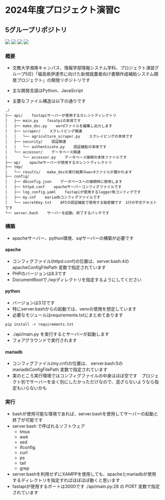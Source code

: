 # 2024年度プロジェクト演習C
## 5グループリポジトリ
<!-- <img src="https://img.shields.io/badge/any_text-you_like-blue" title="test"><br> -->
<img src="https://img.shields.io/badge/PHP_8.3-ccc?logo=php&style=flat">
<img src="https://img.shields.io/badge/Python_3.12-F9DC3E?logo=python&style=flat">
<img src="https://img.shields.io/badge/Apache_2.4-D22128?logo=apache&style=flat">
<img src="https://img.shields.io/badge/FastAPI_0.115.3-009688?logo=FastAPI&style=flat&logoColor=FFFFFF">
<!-- <img src="https://img.shields.io/badge/jQuery_3.7-0769AD.svg?logo=jquery&style=flat"> -->

<!-- ![エビフライトライアングル](http://i.imgur.com/Jjwsc.jpg "サンプル") -->
### 概要
- 文教大学湘南キャンパス、情報学部情報システム学科、プロジェクト演習グループ5(E)「福島県伊達市に向けた新規就農者向け書類作成補助システム開発プロジェクト」の開発リポジトリです
- 主な開発言語はPython、JavaScript

- 主要なファイル構造は以下の通りです
```
./
├── api/    fastapiサーバーが使用するカレントディレクトリ
│   ├── main.py    fasatpiの本体です
│   ├── make_doc.py    wordファイルを編集し出力します
│   ├── scraper/    スクレイピング関連
│   │   └── agriculture_scraper.py    スクレイピングの本体です
│   ├── security/    認証関連
│   │   └── authenticate.py    認証機能の本体です
│   └── accessor/    データベース関連
│       └── accessor.py    データベース接続の本体ファイルです
├── wp/    apacheサーバーが使用するカレントディレクトリ
├── tmp/
│   └── results/   make_docの実行結果のwordファイルが置かれます
├── config/
│   ├── dbconfig.json    データベースへの接続時に使用します
│   ├── httpd.conf    apacheサーバーコンフィグファイルです
│   ├── log_config.yaml    fastapiが使用するlogger用コンフィグです
│   ├── my.cnf    mariadbコンフィグファイルです
│   └── secretKey.txt    APIの認証機能で使用する秘密鍵です　1行の平文テキストです
└── server.bash    サーバーを起動、終了するバッチです
```

### 構築
- apacheサーバー、python環境、sqlサーバーの構築が必要です
#### apache
- コンフィグファイル(httpd.conf)の位置は、server.bash:4の apacheConfigFilePath 変数で指定されています
- PHPのバージョンは8.3です
- DocumentRootで./wpディレクトリを指定するようにしてください
#### python
- バージョンは3.12です
- 特にserver.bashからの起動では、venvの使用を想定しています
- 必要なモジュールはrequirements.txtにまとめてあります
```shell
pip install -r requirements.txt
```
- ./api/main.py を実行するとサーバーが起動します
- フォアグラウンドで実行されます
#### mariadb
- コンフィグファイル(my.cnf)の位置は、 server.bash:5の mariadbConfigFilePath 変数で指定されています
- 実のところ実行環境ではコンフィグファイルの中身はほぼ空です　プロジェクト別でサーバーを全く別にしたかっただけなので、混ざらないようなら指定もいらないかも

### 実行
- bashが使用可能な環境であれば、server.bashを使用してサーバーの起動と終了が可能です
- server.bash で呼ばれるソフトウェア
  - tmux
  - awk
  - sed
  - ifconfig
  - curl
  - ps
  - tail
  - grep
- server.bashを利用せずにXAMPPを使用しても、apacheとmariadbが使用するディレクトリを指定すればほぼほぼ動くと思います
- fastapiが使用するポートは3000です ./api/main.py:28 の PORT 変数で指定されています
